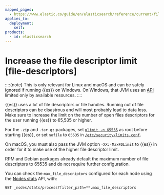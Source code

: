 ```yaml
---
mapped_pages:
  - https://www.elastic.co/guide/en/elasticsearch/reference/current/file-descriptors.html
applies_to:
  deployment:
    self:
products:
  - id: elasticsearch
---
```


# Increase the file descriptor limit [file-descriptors]

::::{note} 
This is only relevant for Linux and macOS and can be safely ignored if running {{es}} on Windows. On Windows, that JVM uses an [API](https://msdn.microsoft.com/en-us/library/windows/desktop/aa363858(v=vs.85).aspx) limited only by available resources.
::::


{{es}} uses a lot of file descriptors or file handles. Running out of file descriptors can be disastrous and will most probably lead to data loss. Make sure to increase the limit on the number of open files descriptors for the user running {{es}} to 65,535 or higher.

For the `.zip` and `.tar.gz` packages, set [`ulimit -n 65535`](setting-system-settings.md#ulimit) as root before starting {{es}},   or set `nofile` to `65535` in [`/etc/security/limits.conf`](setting-system-settings.md#limits.conf).

On macOS, you must also pass the JVM option `-XX:-MaxFDLimit` to {{es}} in order for it to make use of the higher file descriptor limit.

RPM and Debian packages already default the maximum number of file descriptors to 65535 and do not require further configuration.

You can check the `max_file_descriptors` configured for each node using the [Nodes stats](https://www.elastic.co/docs/api/doc/elasticsearch/operation/operation-nodes-stats) API, with:

```console
GET _nodes/stats/process?filter_path=**.max_file_descriptors
```

